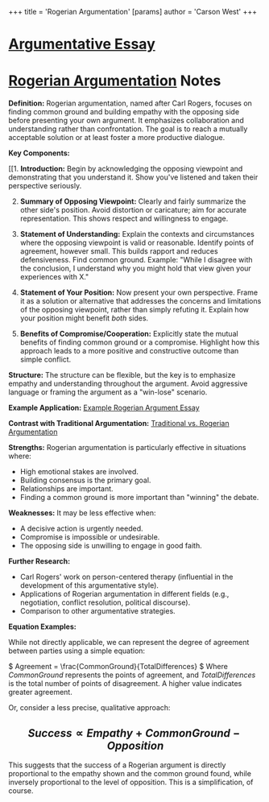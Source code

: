 +++
 title = 'Rogerian Argumentation'
[params]
	author = 'Carson West'
+++
# [Argumentative Essay](./../argumentative-essay/)
# [Rogerian Argumentation](./../rogerian-argumentation/) Notes

**Definition:** Rogerian argumentation, named after Carl Rogers, focuses on finding common ground and building empathy with the opposing side before presenting your own argument.  It emphasizes collaboration and understanding rather than confrontation.  The goal is to reach a mutually acceptable solution or at least foster a more productive dialogue.


**Key Components:**

[[1. **Introduction:** Begin by acknowledging the opposing viewpoint and demonstrating that you understand it.  Show you've listened and taken their perspective seriously.

2. **Summary of Opposing Viewpoint:**  Clearly and fairly summarize the other side's position.  Avoid distortion or caricature; aim for accurate representation.  This shows respect and willingness to engage.

3. **Statement of Understanding:** Explain the contexts and circumstances where the opposing viewpoint is valid or reasonable.  Identify points of agreement, however small.  This builds rapport and reduces defensiveness.  Find common ground. Example: "While I disagree with the conclusion, I understand why you might hold that view given your experiences with X."

4. **Statement of Your Position:**  Now present your own perspective.  Frame it as a solution or alternative that addresses the concerns and limitations of the opposing viewpoint, rather than simply refuting it.  Explain how your position might benefit *both* sides.

5. **Benefits of Compromise/Cooperation:** Explicitly state the mutual benefits of finding common ground or a compromise.  Highlight how this approach leads to a more positive and constructive outcome than simple conflict.


**Structure:**  The structure can be flexible, but the key is to emphasize empathy and understanding throughout the argument.  Avoid aggressive language or framing the argument as a "win-lose" scenario.

**Example Application:** [Example Rogerian Argument Essay](./../example-rogerian-argument-essay/)


**Contrast with Traditional Argumentation:** [Traditional vs. Rogerian Argumentation](./../traditional-vs.-rogerian-argumentation/)


**Strengths:**  Rogerian argumentation is particularly effective in situations where:

* High emotional stakes are involved.
* Building consensus is the primary goal.
* Relationships are important.
* Finding a common ground is more important than "winning" the debate.


**Weaknesses:**  It may be less effective when:

* A decisive action is urgently needed.
* Compromise is impossible or undesirable.
* The opposing side is unwilling to engage in good faith.  


**Further Research:**

* Carl Rogers' work on person-centered therapy (influential in the development of this argumentative style).
* Applications of Rogerian argumentation in different fields (e.g., negotiation, conflict resolution, political discourse).
* Comparison to other argumentative strategies.

**Equation Examples:**

While not directly applicable,  we can represent the degree of agreement between parties using a simple equation:

 $ Agreement = \frac{CommonGround}{TotalDifferences} $   Where *CommonGround* represents the points of agreement, and *TotalDifferences* is the total number of points of disagreement.  A higher value indicates greater agreement.

Or, consider a less precise, qualitative approach:

##  $$ Success \propto Empathy + CommonGround - Opposition $$  
This suggests that the success of a Rogerian argument is directly proportional to the empathy shown and the common ground found, while inversely proportional to the level of opposition.  This is a simplification, of course.
